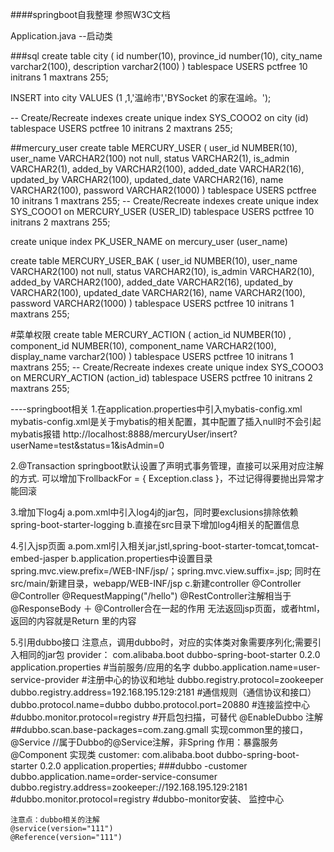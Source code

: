 ####springboot自我整理
参照W3C文档

Application.java  --启动类

###sql
create table city (
	id number(10),
	province_id number(10),
	city_name varchar2(100),
	description varchar2(100)
)
tablespace USERS
  pctfree 10
  initrans 1
  maxtrans 255;
  
INSERT into city VALUES (1 ,1,'温岭市','BYSocket 的家在温岭。');  
  
-- Create/Recreate indexes 
create unique index SYS_COOO2 on city (id)
  tablespace USERS
  pctfree 10
  initrans 2
  maxtrans 255;

##mercury_user
create table MERCURY_USER
(
  user_id      NUMBER(10),
  user_name    VARCHAR2(100) not null,
  status       VARCHAR2(1),
  is_admin     VARCHAR2(1),
  added_by     VARCHAR2(100),
  added_date   VARCHAR2(16),
  updated_by   VARCHAR2(100),
  updated_date VARCHAR2(16),
  name         VARCHAR2(100),
  password     VARCHAR2(1000)
)
tablespace USERS
  pctfree 10
  initrans 1
  maxtrans 255;
-- Create/Recreate indexes 
create unique index SYS_COOO1 on MERCURY_USER (USER_ID)
  tablespace USERS
  pctfree 10
  initrans 2
  maxtrans 255;

create unique index PK_USER_NAME on mercury_user (user_name)


create table MERCURY_USER_BAK
(
  user_id      NUMBER(10),
  user_name    VARCHAR2(100) not null,
  status       VARCHAR2(10),
  is_admin     VARCHAR2(10),
  added_by     VARCHAR2(100),
  added_date   VARCHAR2(16),
  updated_by   VARCHAR2(100),
  updated_date VARCHAR2(16),
  name         VARCHAR2(100),
  password     VARCHAR2(1000)
)
tablespace USERS
  pctfree 10
  initrans 1
  maxtrans 255;



#菜单权限
create table MERCURY_ACTION
(
  action_id      NUMBER(10) ,
  component_id    NUMBER(10),
  component_name  VARCHAR2(100),
  display_name   varchar2(100)
)
tablespace USERS
  pctfree 10
  initrans 1
  maxtrans 255;
-- Create/Recreate indexes 
create unique index SYS_COOO3 on MERCURY_ACTION (action_id)
  tablespace USERS
  pctfree 10
  initrans 2
  maxtrans 255;



----springboot相关
1.在application.properties中引入mybatis-config.xml
mybatis-config.xml是关于mybatis的相关配置，其中配置了插入null时不会引起mybatis报错
http://localhost:8888/mercuryUser/insert?userName=test&status=1&isAdmin=0

2.@Transaction
springboot默认设置了声明式事务管理，直接可以采用对应注解的方式.
可以增加下rollbackFor = { Exception.class }，不过记得得要抛出异常才能回滚

3.增加下log4j
a.pom.xml中引入log4j的jar包，同时要exclusions排除依赖spring-boot-starter-logging
b.直接在src目录下增加log4j相关的配置信息

4.引入jsp页面
a.pom.xml引入相关jar,jstl,spring-boot-starter-tomcat,tomcat-embed-jasper
b.application.properties中设置目录spring.mvc.view.prefix=/WEB-INF/jsp/；spring.mvc.view.suffix=.jsp;
同时在src/main/新建目录，webapp/WEB-INF/jsp
c.新建controller
@Controller  @Controller   @RequestMapping("/hello")
@RestController注解相当于@ResponseBody ＋ @Controller合在一起的作用
无法返回jsp页面，或者html，返回的内容就是Return 里的内容

5.引用dubbo接口
注意点，调用dubbo时，对应的实体类对象需要序列化;需要引入相同的jar包
provider：
        <dependency>
            <groupId>com.alibaba.boot</groupId>
            <artifactId>dubbo-spring-boot-starter</artifactId>
            <version>0.2.0</version>
        </dependency>
	application.properties
		#当前服务/应用的名字
		dubbo.application.name=user-service-provider
		#注册中心的协议和地址
		dubbo.registry.protocol=zookeeper
		dubbo.registry.address=192.168.195.129:2181
		#通信规则（通信协议和接口）
		dubbo.protocol.name=dubbo
		dubbo.protocol.port=20880
		#连接监控中心
		#dubbo.monitor.protocol=registry
		#开启包扫描，可替代 @EnableDubbo 注解
		##dubbo.scan.base-packages=com.zang.gmall
		实现common里的接口，
		@Service   //属于Dubbo的@Service注解，非Spring  作用：暴露服务
		@Component
		实现类
customer:
		<!-- dubbo -->
        <dependency>
            <groupId>com.alibaba.boot</groupId>
            <artifactId>dubbo-spring-boot-starter</artifactId>
            <version>0.2.0</version>
        </dependency>
	application.properties;
		###dubbo -customer
		dubbo.application.name=order-service-consumer
		dubbo.registry.address=zookeeper://192.168.195.129:2181
		#dubbo.monitor.protocol=registry  #dubbo-monitor安装、 监控中心

 	注意点：dubbo相关的注解
 	@service(version="111")
 	@Reference(version="111")


